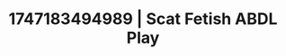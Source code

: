 ---
categories:
- Pussy eating
- Tasteful nudity
- Sultry laughter
- Deep touch
- Closeness kink
image: /assets/images/1747183494989.jpg
layout: post
seo:
  description: Featured content with premium Scat Fetish, ABDL Play. HD images available.
  keywords: Scat Fetish, ABDL Play
  og_image: /assets/images/1747183494989.jpg
  schema_type: VisualArtwork
tags:
- ABDL Play
- Scat Fetish
- '#1747183494989'
title: 1747183494989 | Scat Fetish ABDL Play
---